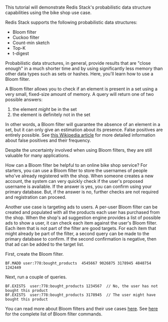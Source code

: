 This tutorial will demonstrate Redis Stack's probabilistic data structure capabilities using the bike shop use case.

Redis Stack supports the following probabilistic data structures:

- Bloom filter
- Cuckoo filter
- Count-min sketch
- Top-K
- t-digest

Probabilistic data structures, in general, provide results that are "close enough" in a much shorter time and by using significantly less memory than other data types such as sets or hashes. Here, you'll learn how to use a Bloom filter.

A Bloom filter allows you to check if an element is present in a set using a very small, fixed-size amount of memory. A query will return one of two possible answers:

1. the element *might* be in the set
2. the element is definitely not in the set

In other words, a Bloom filter will guarantee the absence of an element in a set, but it can only give an estimation about its presence. False positives are entirely possible. See [this Wikipedia article](https://en.wikipedia.org/wiki/Bloom_filter) for more detailed information about false positives and their frequency.

Despite the uncertainty involved when using Bloom filters, they are still valuable for many applications.

How can a Bloom filter be helpful to an online bike shop service? For starters, you can use a Bloom filter to store the usernames of people who've already registered with the shop. When someone creates a new account, the system can very quickly check if the user's proposed username is available. If the answer is yes, you can confirm using your primary database. But, if the answer is no, further checks are not required and registration can proceed.

Another use case is targeting ads to users. A per-user Bloom filter can be created and populated with all the products each user has purchased from the shop. When the shop's ad suggestion engine provides a list of possible ads to show a user, it can check each item against the user's Bloom filter. Each item that is not part of the filter are good targets. For each item that might already be part of the filter, a second query can be made to the primary database to confirm. If the second confirmation is negative, then that ad can be added to the target list.

First, create the Bloom filter.

```redis Add all bought product IDs to a Bloom filter
BF.MADD user:778:bought_products  4545667 9026875 3178945 4848754 1242449
```

Next, run a couple of queries.

```redis Has a user bought this product?
BF.EXISTS  user:778:bought_products 1234567  // No, the user has not bought this product
BF.EXISTS  user:778:bought_products 3178945  // The user might have bought this product
```

You can read more about Bloom filters and their use cases [here](https://redis.io/docs/data-types/probabilistic/bloom-filter/). See [here](https://redis.io/commands/?group=bf) for the complete list of Bloom filter commands.